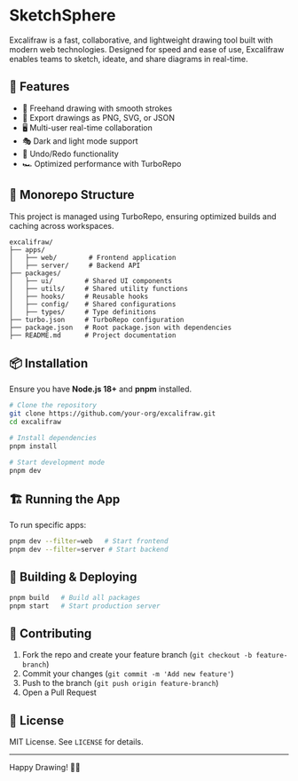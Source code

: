 # SketchSphere

Excalifraw is a fast, collaborative, and lightweight drawing tool built with modern web technologies. Designed for speed and ease of use, Excalifraw enables teams to sketch, ideate, and share diagrams in real-time.

## 🚀 Features

- 🎨 Freehand drawing with smooth strokes
- 📁 Export drawings as PNG, SVG, or JSON
- 🖥️ Multi-user real-time collaboration
- 🎭 Dark and light mode support
- 🔄 Undo/Redo functionality
- 🏎️ Optimized performance with TurboRepo

## 📂 Monorepo Structure

This project is managed using TurboRepo, ensuring optimized builds and caching across workspaces.

```
excalifraw/
├── apps/
│   ├── web/        # Frontend application
│   ├── server/     # Backend API
├── packages/
│   ├── ui/        # Shared UI components
│   ├── utils/     # Shared utility functions
│   ├── hooks/     # Reusable hooks
│   ├── config/    # Shared configurations
│   ├── types/     # Type definitions
├── turbo.json     # TurboRepo configuration
├── package.json   # Root package.json with dependencies
├── README.md      # Project documentation
```

## 📦 Installation

Ensure you have **Node.js 18+** and **pnpm** installed.

```sh
# Clone the repository
git clone https://github.com/your-org/excalifraw.git
cd excalifraw

# Install dependencies
pnpm install

# Start development mode
pnpm dev
```

## 🏗️ Running the App

To run specific apps:

```sh
pnpm dev --filter=web   # Start frontend
pnpm dev --filter=server # Start backend
```

## 🚀 Building & Deploying

```sh
pnpm build   # Build all packages
pnpm start   # Start production server
```

## 🤝 Contributing

1. Fork the repo and create your feature branch (`git checkout -b feature-branch`)
2. Commit your changes (`git commit -m 'Add new feature'`)
3. Push to the branch (`git push origin feature-branch`)
4. Open a Pull Request

## 📜 License

MIT License. See `LICENSE` for details.

---

Happy Drawing! 🎨✨

